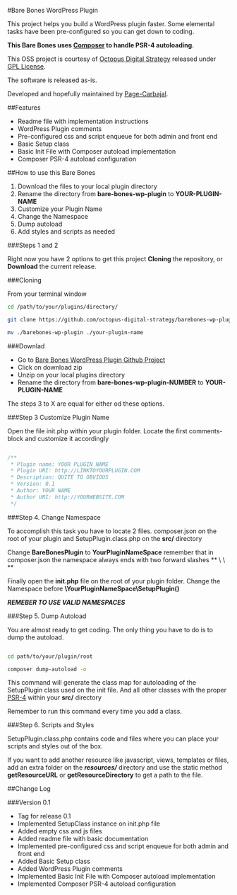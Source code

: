 #Bare Bones WordPress Plugin
 
This project helps you build a WordPress plugin faster.
Some elemental tasks have been pre-configured so you can get down to coding.

**This Bare Bones uses [Composer](http://getcomposer.org) to handle PSR-4 autoloading.** 

This OSS project is courtesy of [Octopus Digital Strategy](http://octopus.mx) released under [GPL License](https://www.gnu.org/licenses/gpl.txt).

The software is released as-is.   

Developed and hopefully maintained by [Page-Carbajal](http://pagecarbajal.com).
 


##Features

* Readme file with implementation instructions
* WordPress Plugin comments
* Pre-configured css and script enqueue for both admin and front end
* Basic Setup class 
* Basic Init File with Composer autoload implementation
* Composer PSR-4 autoload configuration

##How to use this Bare Bones

1. Download the files to your local plugin directory
2. Rename the directory from **bare-bones-wp-plugin** to **YOUR-PLUGIN-NAME**
3. Customize your Plugin Name
4. Change the Namespace
5. Dump autoload
6. Add styles and scripts as needed

###Steps 1 and 2

Right now you have 2 options to get this project **Cloning** the repository, or **Download** the current release.


###Cloning

From your terminal window

```bash
cd /path/to/your/plugins/directory/

git clone https://github.com/octopus-digital-strategy/barebones-wp-plugin.git

mv ./barebones-wp-plugin ./your-plugin-name


```

###Downlad 

* Go to [Bare Bones WordPress Plugin Github Project](https://github.com/octopus-digital-strategy/barebones-wp-plugin)
* Click on download zip
* Unzip on your local plugins directory
* Rename the directory from **bare-bones-wp-plugin-NUMBER** to **YOUR-PLUGIN-NAME**


The steps 3 to X are equal for either od these options.

###Step 3 Customize Plugin Name

Open the file init.php within your plugin folder. Locate the first comments-block and customize it accordingly   

```php

/**
 * Plugin name: YOUR PLUGIN NAME
 * Plugin URI: http://LINKTOYOURPLUGIN.COM
 * Description: QUITE TO OBVIOUS
 * Version: 0.1
 * Author: YOUR NAME
 * Author URI: http://YOURWEBSITE.COM
 */


```

###Step 4. Change Namespace

To accomplish this task you have to locate 2 files. composer.json on the root of your plugin and SetupPlugin.class.php on the **src/** directory

Change **BareBonesPlugin** to **YourPluginNameSpace** remember that in composer.json the namespace always ends with two forward slashes ** \ \ **

Finally open the **init.php** file on the root of your plugin folder. Change the Namespace before **\YourPluginNameSpace\SetupPlugin()**

***REMEBER TO USE VALID NAMESPACES***

###Step 5. Dump Autoload

You are almost ready to get coding. The only thing you have to do is to dump the autoload. 

```bash

cd path/to/your/plugin/root

composer dump-autoload -o

```

This command will generate the class map for autoloading of the SetupPlugin class used on the init file. And all other classes with the proper [PSR-4](http://www.php-fig.org/psr/psr-4/) within your **src/** directory

Remember to run this command every time you add a class.

###Step 6. Scripts and Styles

SetupPlugin.class.php contains code and files where you can place your scripts and styles out of the box. 

If you want to add another resource like javascript, views, templates or files, add an extra folder on the ***resources/*** directory and use the static method **getResourceURL** or **getResourceDirectory** to get a path to the file. 


##Change Log


###Version 0.1

* Tag for release 0.1
* Implemented SetupClass instance on init.php file 
* Added empty css and js files
* Added readme file with basic documentation
* Implemented pre-configured css and script enqueue for both admin and front end
* Added Basic Setup class 
* Added WordPress Plugin comments
* Implemented Basic Init File with Composer autoload implementation
* Implemented Composer PSR-4 autoload configuration
